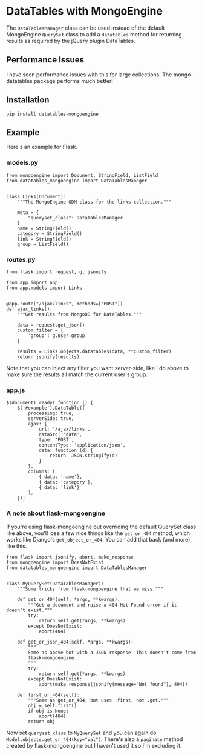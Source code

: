 # DataTables with MongoEngine

The `DataTablesManager` class can be used instead of the default MongoEngine
`QuerySet` class to add a `datatables` method for returning results as required by the
jQuery plugin DataTables.

## Performance Issues

I have seen performance issues with this for large collections. The mongo-datatables package performs much better!

## Installation
 
    pip install datatables-mongoengine
    

## Example

Here's an example for Flask.
    
### models.py

    from mongoengine import Document, StringField, ListField
    from datatables_mongoengine import DataTablesManager
    

    class Links(Document):
        """The MongoEngine ODM class for the links collection."""
    
        meta = {
            "queryset_class": DataTablesManager
        }
        name = StringField()
        category = StringField()
        link = StringField()
        group = ListField()


### routes.py

    from flask import request, g, jsonify
    
    from app import app
    from app.models import Links
    
    
    @app.route("/ajax/links", methods=["POST"])
    def ajax_links():
        """Get results from MongoDB for DataTables."""
        
        data = request.get_json()
        custom_filter = {
            'group': g.user.group
        }
        
        results = Links.objects.datatables(data, **custom_filter)
        return jsonify(results)

Note that you can inject any filter you want server-side, like I do above to make sure
the results all match the current user's group.


### app.js

    $(document).ready( function () {
        $('#example').DataTable({
            processing: true,
            serverSide: true,
            ajax: {
                url: '/ajax/links',
                dataSrc: 'data',
                type: 'POST',
                contentType: 'application/json',
                data: function (d) {
                    return  JSON.stringify(d)
                }
            },
            columns: [
                { data: 'name'},
                { data: 'category'},
                { data: 'link'}
            ],
        });


### A note about flask-mongoengine

If you're using flask-mongoengine but overriding the default QuerySet class like above,
you'll lose a few nice things like the `get_or_404` method, which works like Django's 
`get_object_or_404`. You can add that back (and more), like this.

    
    from flask import jsonify, abort, make_response
    from mongoengine import DoesNotExist
    from datatables_mongoengine import DataTablesManager
    

    class MyQuerySet(DataTablesManager):
        """Some tricks from flask-mongoengine that we miss."""

        def get_or_404(self, *args, **kwargs):
            """Get a document and raise a 404 Not Found error if it doesn't exist."""
            try:
                return self.get(*args, **kwargs)
            except DoesNotExist:
                abort(404)
    
        def get_or_json_404(self, *args, **kwargs):
            """
            Same as above but with a JSON response. This doesn't come from 
            flask-mongoengine.
            """
            try:
                return self.get(*args, **kwargs)
            except DoesNotExist:
                abort(make_response(jsonify(message="Not found"), 404))
    
        def first_or_404(self):
            """Same as get_or_404, but uses .first, not .get."""
            obj = self.first()
            if obj is None:
                abort(404)
            return obj
            
Now set `queryset_class` to `MyQuerySet` and you can again do 
`Model.objects.get_or_404(key="val")`.  There's also a `paginate` method created by
flask-mongoengine but I haven't used it so I'm excluding it.
